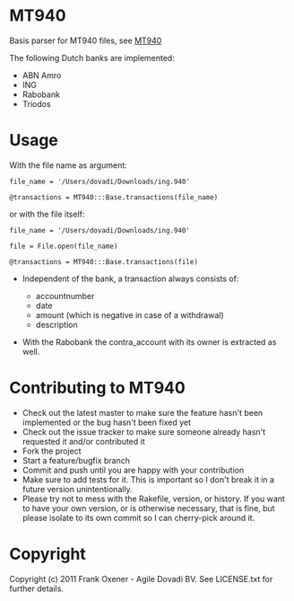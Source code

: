 MT940
======

Basis parser for MT940 files, see [MT940](http://nl.wikipedia.org/wiki/MT940)

The following Dutch banks are implemented:

* ABN Amro
* ING
* Rabobank
* Triodos

Usage
=====

With the file name as argument:

    file_name = '/Users/dovadi/Downloads/ing.940'

    @transactions = MT940:::Base.transactions(file_name)

or with the file itself:

    file_name = '/Users/dovadi/Downloads/ing.940'

    file = File.open(file_name)

    @transactions = MT940:::Base.transactions(file)


* Independent of the bank, a transaction always consists of:

  - accountnumber
  - date
  - amount (which is negative in case of a withdrawal)
  - description

* With the Rabobank the contra_account with its owner is extracted as well.


Contributing to MT940
=====================
 
* Check out the latest master to make sure the feature hasn't been implemented or the bug hasn't been fixed yet
* Check out the issue tracker to make sure someone already hasn't requested it and/or contributed it
* Fork the project
* Start a feature/bugfix branch
* Commit and push until you are happy with your contribution
* Make sure to add tests for it. This is important so I don't break it in a future version unintentionally.
* Please try not to mess with the Rakefile, version, or history. If you want to have your own version, or is otherwise necessary, that is fine, but please isolate to its own commit so I can cherry-pick around it.

Copyright
==========

Copyright (c) 2011 Frank Oxener - Agile Dovadi BV. See LICENSE.txt for further details.

